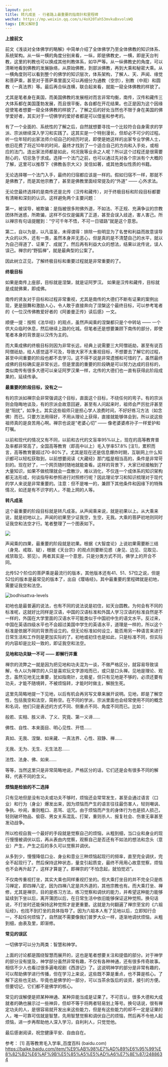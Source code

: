 ```yaml
---
layout: post
title: 转凡成圣 - 行者路上最重要的指南针和里程碑
wechat: https://mp.weixin.qq.com/s/4oX20Tah53mvkuBxvolsWQ
tags: [教义解析]
---
```


**上接前文**



前文《浅谈对全体佛学的略解》中简单介绍了全体佛学乃至全体佛教的知识体系、系统架构。从一纵一横的角度分别来看，一纵，即是佛教史，一横，即是天台判教，这里的判教也可以换成其他判教体系，如华严等。从一纵佛教史的角度，可以清晰地看到佛教的发展脉络，从原始佛教，到部派佛教，再到大乘和秘密大乘。从一横角度则可以看到整个的佛学的知识层次，体系架构，了解人、天、声闻、缘觉和菩萨乘，甚至对于菩萨乘里面又可以再细分为通教（空宗），别教（中观）和圆教（一真法界）等。最后再合纵连横，联合起来看，就能一窥全体佛教的样貌了。



尤其是笔者身在美国，而美国佛教的发展相对而言非常均衡，南传，汉传和藏传三大体系都在美国蓬勃发展，而且很平衡，各自都在开花结果。也正是因为这个因缘促使笔者想要一窥全体佛教的样貌了。了解之后的好处当然也不限于身在美国的佛学爱好者，其实对于一切佛学的爱好者都是可以借鉴和参考的。

有了一个全面的、系统性的了解之后，自然就想要寻找一个比较符合自身需求的学派、宗派继续深入学习和实践了。这其实是一个特别漫长，但却必不可少的过程。听一位年轻的出家法师介绍自己的经历时说，即使是她这样的出家专业学佛人士，依旧花费了将近10年的时间，最终才找到了一个适合自己的方向和入手处，或相应的法门。连出家法师都是如此，何况我等业余之人呢？所以这个过程还是很需要耐心的，切忌急于求成。选择一个法门之前，也可以通过先对各个宗派有个大概的了解，这里可以推荐下《佛教各宗大义》吴信如著，或其他类似性质的书籍。



无论选择哪一个法门入手，最终的归宿都应该是一样的。假如归宿不一样，那就不是佛教了，而是其他宗教了，甚至是佛教里面经常提及的“外道” —— 心外求法。



无论您最终选择的是南传还是北传（汉传和藏传），对于终极目标和阶段目标都要有清晰和深刻的认识。这样避免两个主要问题：

第一，被误导，被欺骗：是指被很多附佛外道，不如法、不正规、充满争议的宗教团体所迷惑，所欺骗，这样不仅仅是偏离了正道，甚至会误入歧途，害人害己。所以禅宗有句话提醒到：“宁可千年不悟，不可一日错路”就是这个意思。

第二，自以为是，以凡滥圣，未得谓得：排除一些明显为了名誉和利益而故意误导大众的以外，还有一类，虽然本身并无恶心，但是真的是不清楚自己的水平，就以为自己得道了、证果了、成就了。然后再有利益大众的想法，结果以讹传讹，误人误己。禅宗的“野狐禅”，就是最典型的公案了。

因此树立正见，了解终极目标和重要过程就是非常重要的了。



**终极目标**



如果是南传上座部，目标就是涅槃，就是证阿罗汉。
如果是汉传和藏传，目标就是成就佛果，即成佛。



南传的贤友对于目标和过程非常重视，尤其是南传的大德们不断有证果的案例出现，更是鼓舞和激励人心，令人敢于直接奔向了涅槃这个最终目标，可以参考笔者的《一位汉传佛教爱好者的《阿姜曼正传》读后感》一文。



顺便一提：按照《法华经》的观点，虽然声闻乘的涅槃都只是个中转站 —— 一个供大众临时休息，然后继续上路的化城。但笔者还是想要兼顾下南传的部分，即使笔者本身的背景是以汉传为主的。



而大乘成佛的终极目标则因为非常长远，经典上说需要三大阿僧祇劫，甚至有说百阿僧祇劫，给人感觉遥不可及，导致大家不太重视目标，不想要去了解它的过程，甚至中间重要的阶段也都不去学习。这不得不说是非常遗憾和可惜的了。虽然最终成佛的目标确实是非常长远，但是里面的重要的阶段确是可以努力达成的目标的，类似南传有很多大德可以亲证阿罗汉果一样，北传的大德们也一直有获得此阶段成果的，延续传承。



**最重要的阶段目标，没有之一**



有的宗派如禅宗会非常强调这个目标，直面这个目标，不绕任何的弯子。有的宗派则会隐晦地谈及，有的宗派会故意回避，甚至有人问起来时，祖师会严厉批评甚至是“阻扰”，如净土。其实这些祖师只是担心学人浪费时间，不好好练习方法（如念佛）而已。只要方法用得好，不用从理论上获得，直接就能够体会到，所以说这些祖师真的是良苦用心啊。禅宗也说是“老婆心切” —— 像老婆婆疼孙子一样爱护和叮嘱。



以前和现代的情况又有不同，以前和古代的文盲率95%以上，现在的高等教育普及率都非常高了，全国高等教育（即高中以上）毛入学率57.8% [注1]，累积而言，高等教育要超过70-80%了。尤其是现在还是信息爆炸时期，互联网上什么知识都可以轻松获取到，以前想要阅读《大藏经》那门槛是相当高的，条件是非常苛刻的。现在好了，一个网页随时随地就能查看。这样的背景下，大家已经接触到了大量知识，如果不做梳理就会一盘散沙，难以消化，不仅连一个成体系的知识架构都无法形成，何谈指导和参照进行对照修行呢？因此理论学习和知识梳理对于现代的学人来说是非常重要的。注意：但不是唯一的，兼顾下其他条件和因缘下的特殊情况，如还是有不识字的人，不能上网的人等。



**转凡成圣**



这个最重要的阶段目标就是转凡成圣。从声闻乘来说，就是初果以上。从大乘来说，就是初地以上。声闻的初果至少证我空，生空，无我。大乘的菩萨初地则同时证我空和法空才行。笔者整理了一个图表如下。

![](../images/2022-06-30-13-14-37.png)

声闻乘的四果，最重要的阶段就是初果。根据《大智度论》上说初果需要断三结（身見、戒取、疑），根据《天台宗》的观点则要断见惑（身见、边见、见取见、戒禁取见、邪见）。两者其实是一个意思，只是分类方式不同，佛学上的开合不同。



北传52个阶位的菩萨乘是最流行的版本，其他版本还有41、51、57位之说，但是52位的版本是最常见的版本了，出自《璎珞经》。其中最重要的里程碑就是初地，需要证我空和法空。

![bodhisattva-levels](../images/2022-05-08-12-00-13.png)

初地也是最普遍的说法，也有不同的说法说是初住，如天台圆教。为何会有不同的标准呢，这就好比同样是汉语，中国的汉语标准和外国人学习汉语的标准自然是不一样的，外国在大学里面的汉语水平可能类似于中国初中生的语文水平。反过来，中国在英语四级水平也不会超过美国中学生的英语水平，道理是一样的，所以这个标准是依据不同的背景而设立的。但无论标准如何设立，能否用另一种语言来进行日常生活和工作则是更加实际的了。初地或初住也是如此，只是标准不同，但实际的内容却是比较一致的，即证我空和法空。



**见地和功夫缺一不可 —— 即解行并重**



禅宗的流弊之一就是因为把见地和功夫混为一谈，不做严格区分，就容易导致误解，令人以为禅宗的人只是喜欢玩文字游戏而已，或只是口头禅。见地是理论、观念，虽然见地无比重要，犹如指南针，北极星，但只有见地是不够的，必须还要有功夫，才能不随境转，不被烦恼转，才能时时做主，解脱生死。

这里先简略地提一下见地，以后有机会再另写文章来展开说明。见地，即是了解空性，包括我空和法空，简称空。在不同的学派，宗派里面也会经常使用不同的概念和名词，他们只是表述的方式不同、侧重点不同、角度不同而已。比如：

般若、实相、胜义谛、了义、究竟、第一义谛……

佛性、自性、本来面目、明心见性、开悟……

真如、无我、涅槃、如来藏、一真法界、心性、寂静、禅……

无我、无为、无生、无生法忍……

法性、法身、佛、如来……

等等，当然这里只是非常简略地说，严格区分的话，它们还是会有很多不同的解释，代表不同的含义。



**烦恼是检验的不二选择**



只有见地但是没有功夫或功夫不够时，烦恼还会常常发生，甚至会通过语言（口业）和行为（身业）爆发出来，因为烦恼而产生的语言往往最伤害人，轻则嘲讽、争执、吵闹，重则粗口、恶骂、诅咒。由于烦恼而产生的身体行为也是损人损己，轻则破坏物品、偷窃、男女关系混乱、打架，重则杀人、报复社会、伤害无辜甚至发动战争。



所以检视自我一个最好的手段就是觉察自己的烦恼，从粗到细，当口业和身业的现行慢慢被调伏以后，再从表由内觉察，观察自己是否还有不如法的想法和念头（意业）产生，产生之后的多久可以觉察并调伏。



从多到少，慢慢降低口业、身业和意业三种烦恼起现行的频率，直至完全调伏，完全不起现行了。然后保持这种状态，量变引起质变，最终不用用心故意觉察，烦恼也不会再升起了，这样才算是了。即禅宗的“不怕念起，就怕觉迟”。



不仅南传重视打坐，其实大乘也同样重视打坐的。但大乘打坐目的并不完全只是练习禅定，即四禅八定，因为四禅八定是共外道的，其他宗教也有。而大乘打坐、禅修，尤其是禅宗，目的是练习方法，练习觉察和调伏的能力，并希望这种能力能够延续到下坐以后，离开蒲团以后，在日常生活中依旧能够保证这种觉照。换句话说，不打坐时还能保持这种觉照才是更重要。这就是为何翻遍了禅宗至宝的《六祖坛经》，也找不到打坐的具体指导了。因为六祖本人有了见地以后，立即知行合一，不起任何烦恼了，自然就不需要像我们普罗大众一样，逐渐地调伏烦恼，从粗到细，由表及里，即渐修。



**常见的误区**



一切佛学可以分为两类：智慧和神学。



上面的讨论都是围绕智慧而展开的，这也是笔者想要关注和提倡的部分。对于神学的部分没有提及，神学部分虽然非常有趣，不仅有各种神通，还有很多传奇故事。相信不少人也看过很多遍电视剧《西游记》了。这说明神学的部分是非常有趣的，可以帮助佛学进行传播，但在学习上来说，这些既不算是重点，也不算是核心。了解下这些也无妨，毕竟也是佛学的一部分，可以当茶余饭后的谈资，接引的方便。但要切记，它们都不是佛学的核心。



常见的误解便是把某种神通、某种异能当成是证果了。不可否认，很多大德和大成就者的确也展示过一些神异，但却不等于将两者轻易划上等号。换句话说，很有禅定功夫的人，是很容易就开发出来这些能力，但是有这些能力的却不一定是证果的人，唯一可靠可信就是智慧，先用智慧觉察和调伏自己的烦恼，然后再不令他人起烦恼，进一步再帮助他人深入学习，自利利人，只觉觉他。



最后感谢阅读，祝您健康平安、自由自在。



参考：
[1] 高等教育毛入学率_百度百科 (baidu.com) https://baike.baidu.com/item/%E9%AB%98%E7%AD%89%E6%95%99%E8%82%B2%E6%AF%9B%E5%85%A5%E5%AD%A6%E7%8E%87/2488634

